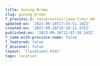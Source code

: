 ```yaml
---
title: Gunung Bromo
slug: gunung-bromo
f_provinsi-2: cms/provinsi/jawa-timur.md
updated-on: '2023-09-10T17:55:51.102Z'
created-on: '2023-09-10T16:28:21.476Z'
published-on: '2023-09-16T12:07:38.345Z'
f_same-with-province-name: false
f_featured: false
f_discover: false
layout: '[location].html'
tags: location
---
```



